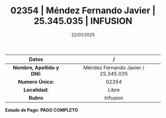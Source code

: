 ﻿---
title: 02354 | Méndez Fernando Javier | 25.345.035 | INFUSION
date: 22/01/2025
draft: false
tags: ['libre', 'titular', 'infusion']
---

|          **Datos**          |  /  |
|:---------------------------:|:---:|
| **Nombre, Apellido y DNI:** | Méndez Fernando Javier / 25.345.035 |
|      **Numero Único:**      | 02354 |
|        **Localidad:**       | Libre |
|          **Rubro**          | Infusion |

**Estado de Pago:** **PAGO COMPLETO**
